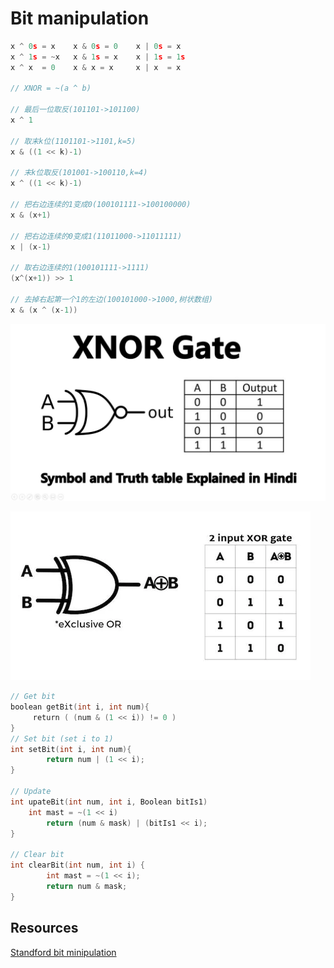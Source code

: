 # Bit manipulation

```c
x ^ 0s = x    x & 0s = 0    x | 0s = x
x ^ 1s = ~x   x & 1s = x    x | 1s = 1s
x ^ x  = 0    x & x = x     x | x  = x

// XNOR = ~(a ^ b)

// 最后一位取反(101101->101100)                                
x ^ 1

// 取末k位(1101101->1101,k=5)
x & ((1 << k)-1)

// 末k位取反(101001->100110,k=4)                        
x ^ ((1 << k)-1)

// 把右边连续的1变成0(100101111->100100000)               
x & (x+1)

// 把右边连续的0变成1(11011000->11011111)
x | (x-1)

// 取右边连续的1(100101111->1111)                        
(x^(x+1)) >> 1

// 去掉右起第一个1的左边(100101000->1000,树状数组)
x & (x ^ (x-1))
```

![Untitled](./images/bit/Untitled.png)

![Untitled](./images/bit/Untitled1.png)

```c
// Get bit
boolean getBit(int i, int num){
     return ( (num & (1 << i)) != 0 ) 
}
// Set bit (set i to 1)
int setBit(int i, int num){
		return num | (1 << i);
}

// Update
int upateBit(int num, int i, Boolean bitIs1)
    int mast = ~(1 << i)
		return (num & mask) | (bitIs1 << i); 
}

// Clear bit
int clearBit(int num, int i) {
		int mast = ~(1 << i);
		return num & mask;
}
```

## Resources
[Standford bit minipulation](https://www.notion.so/chentzj/Nvidia-Interview-Prepare-70951ba8d8c645de949d614f861be84c?pvs=4#1565d10885e945ceb4f9d322b6041c57)